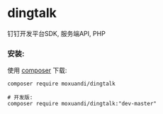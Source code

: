 # dingtalk

钉钉开发平台SDK, 服务端API, PHP

### 安装:

使用 [composer](http://getcomposer.org/download/) 下载:

```
composer require moxuandi/dingtalk

# 开发版:
composer require moxuandi/dingtalk:"dev-master"
```